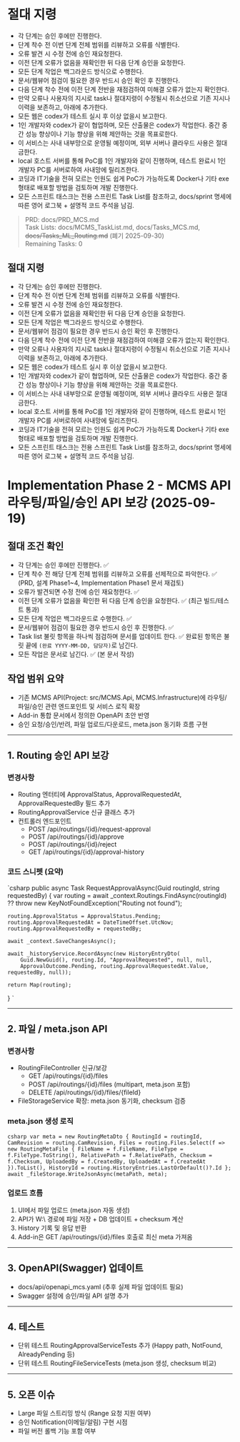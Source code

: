# 절대 지령
- 각 단계는 승인 후에만 진행한다.
- 단계 착수 전 이번 단계 전체 범위를 리뷰하고 오류를 식별한다.
- 오류 발견 시 수정 전에 승인 재요청한다.
- 이전 단계 오류가 없음을 재확인한 뒤 다음 단계 승인을 요청한다.
- 모든 단계 작업은 백그라운드 방식으로 수행한다.
- 문서/웹뷰어 점검이 필요한 경우 반드시 승인 확인 후 진행한다.
- 다음 단계 착수 전에 이전 단계 전반을 재점검하여 미해결 오류가 없는지 확인한다.
- 만약 오류나 사용자의 지시로 task나 절대지령이 수정될시 취소선으로 기존 지시나 이력을 보존하고, 아래에 추가한다.
- 모든 웹은 codex가 테스트 실시 후 이상 없을시 보고한다.
- 1인 개발자와 codex가 같이 협업하며, 모든 산출물은 codex가 작업한다. 중간 중간 성능 향상이나 기능 향상을 위해 제안하는 것을 목표로한다.
- 이 서비스는 사내 내부망으로 운영될 예정이며, 외부 서버나 클라우드 사용은 절대 금한다.
- local 호스트 서버를 통해 PoC를 1인 개발자와 같이 진행하며, 테스트 완료시 1인 개발자 PC를 서버로하여 사내망에 릴리즈한다.
- 코딩과 IT기술을 전혀 모르는 인원도 쉽게 PoC가 가능하도록 Docker나 기타 exe 형태로 배포할 방법을 검토하며 개발 진행한다.
- 모든 스프린트 태스크는 전용 스프린트 Task List를 참조하고, docs/sprint 명세에 따른 영어 로그북 + 설명적 코드 주석을 남김.

> PRD: docs/PRD_MCS.md  
> Task Lists: docs/MCMS_TaskList.md, docs/Tasks_MCS.md, ~~docs/Tasks_ML_Routing.md~~ (폐기 2025-09-30)  
> Remaining Tasks: 0

## 절대 지령
- 각 단계는 승인 후에만 진행한다.
- 단계 착수 전 이번 단계 전체 범위를 리뷰하고 오류를 식별한다.
- 오류 발견 시 수정 전에 승인 재요청한다.
- 이전 단계 오류가 없음을 재확인한 뒤 다음 단계 승인을 요청한다.
- 모든 단계 작업은 백그라운드 방식으로 수행한다.
- 문서/웹뷰어 점검이 필요한 경우 반드시 승인 확인 후 진행한다.
- 다음 단계 착수 전에 이전 단계 전반을 재점검하여 미해결 오류가 없는지 확인한다.
- 만약 오류나 사용자의 지시로 task나 절대지령이 수정될시 취소선으로 기존 지시나 이력을 보존하고, 아래에 추가한다.
- 모든 웹은 codex가 테스트 실시 후 이상 없을시 보고한다.
- 1인 개발자와 codex가 같이 협업하며, 모든 산출물은 codex가 작업한다. 중간 중간 성능 향상이나 기능 향상을 위해 제안하는 것을 목표로한다.
- 이 서비스는 사내 내부망으로 운영될 예정이며, 외부 서버나 클라우드 사용은 절대 금한다.
- local 호스트 서버를 통해 PoC를 1인 개발자와 같이 진행하며, 테스트 완료시 1인 개발자 PC를 서버로하여 사내망에 릴리즈한다.
- 코딩과 IT기술을 전혀 모르는 인원도 쉽게 PoC가 가능하도록 Docker나 기타 exe 형태로 배포할 방법을 검토하며 개발 진행한다.
- 모든 스프린트 태스크는 전용 스프린트 Task List를 참조하고, docs/sprint 명세에 따른 영어 로그북 + 설명적 코드 주석을 남김.
# Implementation Phase 2 - MCMS API 라우팅/파일/승인 API 보강 (2025-09-19)

## 절대 조건 확인
- 각 단계는 승인 후에만 진행한다. ✅
- 단계 착수 전 해당 단계 전체 범위를 리뷰하고 오류를 선제적으로 파악한다. ✅ (PRD, 설계 Phase1~4, Implementation Phase1 문서 재검토)
- 오류가 발견되면 수정 전에 승인 재요청한다. ✅
- 이전 단계 오류가 없음을 확인한 뒤 다음 단계 승인을 요청한다. ✅ (최근 빌드/테스트 통과)
- 모든 단계 작업은 백그라운드로 수행한다. ✅
- 문서/웹뷰어 점검이 필요한 경우 반드시 승인 후 진행한다. ✅
- Task list 불릿 항목을 하나씩 점검하며 문서를 업데이트 한다. ✅ 완료된 항목은 불릿 끝에 `(완료 YYYY-MM-DD, 담당자)`로 남긴다.
- 모든 작업은 문서로 남긴다. ✅ (본 문서 작성)

## 작업 범위 요약
- 기존 MCMS API(Project: src/MCMS.Api, MCMS.Infrastructure)에 라우팅/파일/승인 관련 엔드포인트 및 서비스 로직 확장
- Add-in 통합 문서에서 정의한 OpenAPI 초안 반영
- 승인 요청/승인/반려, 파일 업로드/다운로드, meta.json 동기화 흐름 구현

---

## 1. Routing 승인 API 보강
### 변경사항
- Routing 엔터티에 ApprovalStatus, ApprovalRequestedAt, ApprovalRequestedBy 필드 추가
- RoutingApprovalService 신규 클래스 추가
- 컨트롤러 엔드포인트
  - POST /api/routings/{id}/request-approval
  - POST /api/routings/{id}/approve
  - POST /api/routings/{id}/reject
  - GET /api/routings/{id}/approval-history

### 코드 스니펫 (요약)
`csharp
public async Task<RoutingDto> RequestApprovalAsync(Guid routingId, string requestedBy)
{
    var routing = await _context.Routings.FindAsync(routingId)
        ?? throw new KeyNotFoundException("Routing not found");

    routing.ApprovalStatus = ApprovalStatus.Pending;
    routing.ApprovalRequestedAt = DateTimeOffset.UtcNow;
    routing.ApprovalRequestedBy = requestedBy;

    await _context.SaveChangesAsync();

    await _historyService.RecordAsync(new HistoryEntryDto(
        Guid.NewGuid(), routing.Id, "ApprovalRequested", null, null,
        ApprovalOutcome.Pending, routing.ApprovalRequestedAt.Value, requestedBy, null));

    return Map(routing);
}
`

---

## 2. 파일 / meta.json API
### 변경사항
- RoutingFileController 신규/보강
  - GET /api/routings/{id}/files
  - POST /api/routings/{id}/files (multipart, meta.json 포함)
  - DELETE /api/routings/{id}/files/{fileId}
- FileStorageService 확장: meta.json 동기화, checksum 검증

### meta.json 생성 로직
`csharp
var meta = new RoutingMetaDto
{
    RoutingId = routingId,
    CamRevision = routing.CamRevision,
    Files = routing.Files.Select(f => new RoutingMetaFile
    {
        FileName = f.FileName,
        FileType = f.FileType.ToString(),
        RelativePath = f.RelativePath,
        Checksum = f.Checksum,
        UploadedBy = f.CreatedBy,
        UploadedAt = f.CreatedAt
    }).ToList(),
    HistoryId = routing.HistoryEntries.LastOrDefault()?.Id
};
await _fileStorage.WriteJsonAsync(metaPath, meta);
`

### 업로드 흐름
1. UI에서 파일 업로드 (meta.json 자동 생성)
2. API가 W:\ 경로에 파일 저장 + DB 업데이트 + checksum 계산
3. History 기록 및 응답 반환
4. Add-in은 GET /api/routings/{id}/files 호출로 최신 meta 가져옴

---

## 3. OpenAPI(Swagger) 업데이트
- docs/api/openapi_mcs.yaml (추후 실제 파일 업데이트 필요)
- Swagger 설정에 승인/파일 API 설명 추가

---

## 4. 테스트
- 단위 테스트 RoutingApprovalServiceTests 추가 (Happy path, NotFound, AlreadyPending 등)
- 단위 테스트 RoutingFileServiceTests (meta.json 생성, checksum 비교)

---

## 5. 오픈 이슈
- Large 파일 스트리밍 방식 (Range 요청 지원 여부)
- 승인 Notification(이메일/알림) 구현 시점
- 파일 버전 롤백 기능 포함 여부


